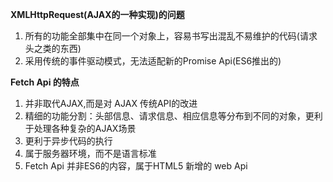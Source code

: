 **XMLHttpRequest(AJAX的一种实现)的问题**
1. 所有的功能全部集中在同一个对象上，容易书写出混乱不易维护的代码(请求头之类的东西)
2. 采用传统的事件驱动模式，无法适配新的Promise Api(ES6推出的)

**Fetch Api 的特点**
1. 并非取代AJAX,而是对 AJAX 传统API的改进
2. 精细的功能分割：头部信息、请求信息、相应信息等分布到不同的对象，更利于处理各种复杂的AJAX场景
3. 更利于异步代码的执行 
4. 属于服务器环境，而不是语言标准
5. Fetch Api 并非ES6的内容，属于HTML5 新增的 web Api


